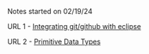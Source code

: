 Notes started on 02/19/24

URL 1 - [Integrating git/github with eclipse](https://medium.com/@AlexanderObregon/getting-started-with-version-control-in-eclipse-ide-git-and-github-integration-a0cca7b15126#:~:text=In%20Eclipse%2C%20go%20to%20%E2%80%9CFile,to%20import%20a%20local%20repository.)

URL 2 - [Primitive Data Types](https://docs.oracle.com/javase/tutorial/java/nutsandbolts/datatypes.html)